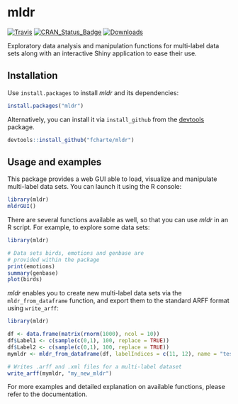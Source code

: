 mldr
====

[![Travis](https://img.shields.io/travis/fcharte/mldr.svg)](https://travis-ci.org/fcharte/mldr/) 
[![CRAN_Status_Badge](http://www.r-pkg.org/badges/version/mldr)](http://cran.r-project.org/web/packages/mldr)
[![Downloads](http://cranlogs.r-pkg.org/badges/mldr)](http://cran.rstudio.com/web/packages/mldr/index.html)

Exploratory data analysis and manipulation functions for multi-label data sets along
with an interactive Shiny application to ease their use.

## Installation

Use `install.packages` to install *mldr* and its dependencies:

```R
install.packages("mldr")
```

Alternatively, you can install it via `install_github` from the 
[devtools](https://github.com/hadley/devtools) package.

```R
devtools::install_github("fcharte/mldr")
```

## Usage and examples

This package provides a web GUI able to load, visualize and manipulate 
multi-label data sets. You can launch it using the R console:

```R
library(mldr)
mldrGUI()
```

There are several functions available as well, so that you can
use *mldr* in an R script. For example, to explore some data sets:

```R
library(mldr)

# Data sets birds, emotions and genbase are
# provided within the package
print(emotions)
summary(genbase)
plot(birds)
```

*mldr* enables you to create new multi-label data sets via the 
`mldr_from_dataframe` function, and export them to the standard 
ARFF format using `write_arff`:

```R
library(mldr)

df <- data.frame(matrix(rnorm(1000), ncol = 10))
df$Label1 <- c(sample(c(0,1), 100, replace = TRUE))
df$Label2 <- c(sample(c(0,1), 100, replace = TRUE))
mymldr <- mldr_from_dataframe(df, labelIndices = c(11, 12), name = "testMLDR")

# Writes .arff and .xml files for a multi-label dataset
write_arff(mymldr, "my_new_mldr")
```

For more examples and detailed explanation on available functions, 
please refer to the documentation.
